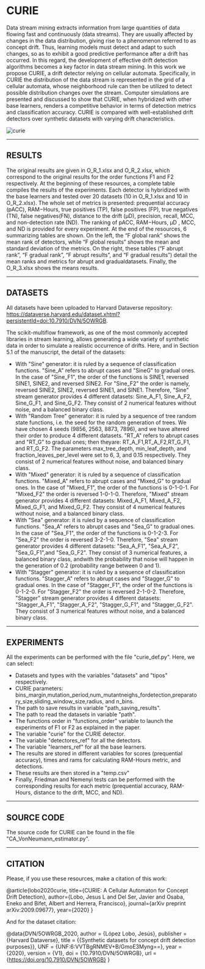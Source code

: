# CURIE
Data stream mining extracts information from large quantities of data flowing fast and continuously (data streams). They are usually affected by changes in the data distribution, giving rise to a phenomenon referred to as concept drift. Thus, learning models must detect and adapt to such changes, so as to exhibit a good predictive performance after a drift has occurred. In this regard, the development of effective drift detection algorithms becomes a key factor in data stream mining. In this work we propose CURIE, a drift detector relying on cellular automata. Specifically, in CURIE the distribution of the data stream is represented in the grid of a cellular automata, whose neighborhood rule can then be utilized to detect possible distribution changes over the stream. Computer simulations are presented and discussed to show that CURIE, when hybridized with other base learners, renders a competitive behavior in terms of detection metrics and classification accuracy. CURIE is compared with well-established drift detectors over synthetic datasets with varying drift characteristics.

![curie](https://user-images.githubusercontent.com/12085263/110760699-42392280-824f-11eb-9f27-0920b8ffb7b5.png)

---------
RESULTS
---------
The original results are given in O_R_1.xlsx and  O_R_2.xlsx,  which  correspond  to  the  original results  for  the  order  functions F1 and F2 respectively. At the beginning  of these resources, a complete table compiles the results of the experiments. Each detector is hybridized with the base learners and tested over 20 datasets (10 in O_R_1.xlsx and 10 in O_R_2.xlsx). The whole set of metrics is presented: prequential accuracy (pACC), RAM−Hours, true  positives (TP), false positives (FP), true negatives (TN), false  negatives(FN), distance to the drift (μD), precision, recall, MCC, and non-detection rate (ND). The ranking of pACC, RAM−Hours, μD , MCC, and ND is provided for every experiment. At the end of the resources, 6 summarizing tables are shown. On the left, the “F  global  rank”  shows  the  mean  rank  of  detectors,  while  “F global results”  shows the  mean  and  standard  deviation  of  the  metrics.  On  the right, these tables (“F abrupt rank”, “F gradual rank”, “F abrupt results”, and “F  gradual  results”)  detail  the  mean  ranks  and  metrics  for  abrupt  and  gradualdatasets. Finally, the O_R_3.xlsx shows the means results.

-------------
DATASETS
-------------
All datasets have been uploaded to Harvard Dataverse repository: https://dataverse.harvard.edu/dataset.xhtml?persistentId=doi:10.7910/DVN/5OWRGB. 

The scikit-multiflow framework, as one of the most commonly accepted libraries in stream learning, allows generating a wide variety of synthetic data in order to simulate a realistic occurrence of drifts. Here, and in Section 5.1 of the manuscript, the detail of the datasets:

- With "Sine" generator: it is ruled by a sequence of classification functions. "Sine_A" refers to abrupt cases and "SineG" to gradual ones. In the case of "Sine_F1", the order of the functions is SINE1, reversed SINE1, SINE2, and reversed SINE2. For "Sine_F2" the  order is namely, reversed SINE2, SINE2, reversed SINE1, and SINE1. Therefore, "Sine" stream  generator provides 4 different datasets: Sine_A_F1, Sine_A_F2, Sine_G_F1, and Sine_G_F2. They consist of 2 numerical features without noise, and a balanced binary class.
- With "Random Tree" generator: it is ruled by a sequence of tree random state functions, i.e. the seed for the random generation of trees. We have chosen 4 seeds (9856, 2563, 8873, 7896), and we have altered their order to produce 4 different datasets. "RT_A" refers to abrupt cases and "RT_G" to gradual ones; then theyare: RT_A_F1,RT_A_F2,RT_G_F1,  and RT_G_F2. The parameters max_tree_depth, min_leaf_depth, and fraction_leaves_per_level were set to 6, 3, and 0.15 respectively. They consist of 2 numerical features without noise, and balanced binary class.
- With "Mixed" generator: it is ruled by a sequence of classification functions. "Mixed_A" refers to abrupt cases and "Mixed_G" to gradual ones. In the case of "Mixed_F1", the  order of the functions is 0-1-0-1. For "Mixed_F2" the order is reversed 1-0-1-0. Therefore, "Mixed" stream generator provides 4 different datasets: Mixed_A_F1, Mixed_A_F2, Mixed_G_F1, and Mixed_G_F2. They consist of 4 numerical features without noise, and a balanced binary class.
- With "Sea" generator: it is ruled by a sequence of classification functions. "Sea_A" refers to abrupt cases and "Sea_G" to gradual ones. In the case of "Sea_F1", the order of the functions is 0-1-2-3. For "Sea_F2" the order is reversed 3-2-1-0. Therefore, "Sea" stream generator provides 4 different datasets: "Sea_A_F1", "Sea_A_F2", "Sea_G_F1",and "Sea_G_F2". They consist of 3 numerical features, a balanced binary class, andwith the probability that noise will happen in the generation of 0.2 (probability range between 0 and 1).
- With "Stagger" generator: it is ruled by a sequence of classification functions. "Stagger_A" refers to abrupt cases and "Stagger_G" to gradual ones. In the case of "Stagger_F1", the order of the functions is 0-1-2-0. For "Stagger_F2" the order is reversed 2-1-0-2.  Therefore, "Stagger" stream generator provides 4  different datasets: "Stagger_A_F1", "Stagger_A_F2", "Stagger_G_F1", and "Stagger_G_F2". They consist of 3 numerical features without noise, and a balanced binary class.

-------------
EXPERIMENTS
-------------
All the experiments can be performed with the file "curie_def.py". Here, we can select:

- Datasets and types with the variables "datasets" and "tipos" respectively.
- CURIE parameters: bins_margin,mutation_period,num_mutantneighs_fordetection,preparatory_size,sliding_window_size,radius, and n_bins.
- The path to save results in variable "path_saving_results".
- The path to read the datasets in variable "path".
- The functions order in "functions_order" variable to launch the experiments of F1 or F2 as explained in the paper.
- The variable "curie" for the CURIE detector.
- The variable "detectores_ref" for all the detectors.
- The variable "learners_ref" for all the base learners.
- The results are stored in different variables for scores (prequential accuracy), times and rams for calculating RAM-Hours metric, and detections.
- These results are then stored in a "temp.csv"
- Finally, Friedman and Nemenyi tests can be performed with the corresponding results for each metric (prequential accuracy, RAM-Hours, distance to the drift, MCC, and ND).

--------------------
SOURCE CODE
--------------------
The source code for CURIE can be found in the file "CA_VonNeumann_estimator.py".

-----------
CITATION
-----------
Please, if you use these resources, make a citation of this work:

@article{lobo2020curie,
  title={CURIE: A Cellular Automaton for Concept Drift Detection},
  author={Lobo, Jesus L and Del Ser, Javier and Osaba, Eneko and Bifet, Albert and Herrera, Francisco},
  journal={arXiv preprint arXiv:2009.09677},
  year={2020}
}

And for the dataset citation:

@data{DVN/5OWRGB_2020,
author = {López Lobo, Jesús},
publisher = {Harvard Dataverse},
title = {{Synthetic datasets for concept drift detection purposes}},
UNF = {UNF:6:VVTBgRNMEV+B/GmoE3Myng==},
year = {2020},
version = {V1},
doi = {10.7910/DVN/5OWRGB},
url = {https://doi.org/10.7910/DVN/5OWRGB}
}
